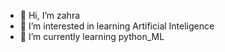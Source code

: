 - 👋 Hi, I’m zahra
- 👀 I’m interested in learning Artificial Inteligence
- 🌱 I’m currently learning python_ML

<!---
9630613/9630613 is a ✨ special ✨ repository because its `README.md` (this file) appears on your GitHub profile.
You can click the Preview link to take a look at your changes.
--->

